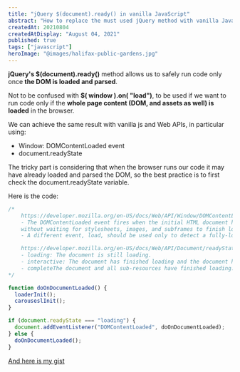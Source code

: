 ```yaml
---
title: "jQuery $(document).ready() in vanilla JavaScript"
abstract: "How to replace the must used jQuery method with vanilla JavaScript"
createdAt: 20210804
createdAtDisplay: "August 04, 2021"
published: true
tags: ["javascript"]
heroImage: "@images/halifax-public-gardens.jpg"
---
```


**jQuery's $(document).ready()** method allows us to safely run code only once **the DOM is loaded and parsed**.

Not to be confused with **$( window ).on( "load")**, to be used if we want to run code only if the **whole page content (DOM, and assets as well) is loaded** in the browser.

We can achieve the same result with vanilla js and Web APIs, in particular using:

- Window: DOMContentLoaded event
- document.readyState

The tricky part is considering that when the browser runs our code it may have already loaded and parsed the DOM, so the best practice is to first check the document.readyState variable.

Here is the code:

```javascript
/*
    https://developer.mozilla.org/en-US/docs/Web/API/Window/DOMContentLoaded_event
    - The DOMContentLoaded event fires when the initial HTML document has been completely loaded and parsed,
    without waiting for stylesheets, images, and subframes to finish loading.
    - A different event, load, should be used only to detect a fully-loaded page.

    https://developer.mozilla.org/en-US/docs/Web/API/Document/readyState
    - loading: The document is still loading.
    - interactive: The document has finished loading and the document has been parsed but sub-resources such as scripts, images, stylesheets and frames are still loading.
    - completeThe document and all sub-resources have finished loading. The state indicates that the load event is about to fire.
*/

function doOnDocumentLoaded() {
  loaderInit();
  carouseslInit();
}

if (document.readyState === "loading") {
  document.addEventListener("DOMContentLoaded", doOnDocumentLoaded);
} else {
  doOnDocumentLoaded();
}
```

[And here is my gist](https://gist.github.com/andberry/c6995034eb85e04b141b6a7746ed63a1)
